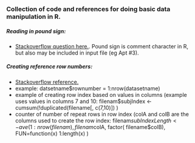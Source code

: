 ### Collection of code and references for doing basic data manipulation in R.

##### Reading in pound sign:
* [Stackoverflow question here.](http://stackoverflow.com/questions/7086945/how-can-read-numeral-signs-as-part-of-a-column-header). Pound sign is comment character in R, but also may be included in input file (eg Apt #3).

##### Creating reference row numbers: 
* [Stackoverflow reference.](http://stackoverflow.com/questions/17732728/referencing-row-number-in-r)
* example: datsetname$rownumber = 1:nrow(datasetname)
* example of creating row index based on values in columns (example uses values in columns 7 and 10: filenam$subjIndex <- cumsum(!duplicated(filename[, c(7,10)]) )
* counter of number of repeat rows in row index (colA and colB are the columns used to create the row index: filenam$subIndexLength <- ave( 1:nrow(filenam), filenam$colA, factor( filename$colB), FUN=function(x) 1:length(x) )
